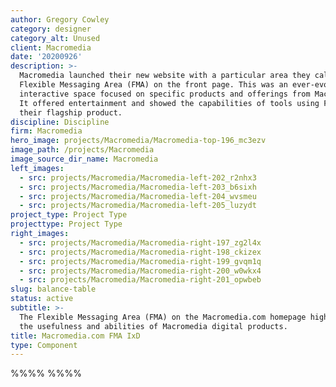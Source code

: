 ```yaml
---
author: Gregory Cowley
category: designer
category_alt: Unused
client: Macromedia
date: '20200926'
description: >-
  Macromedia launched their new website with a particular area they called the
  Flexible Messaging Area (FMA) on the front page. This was an ever-evolving and
  interactive space focused on specific products and offerings from Macromedia.
  It offered entertainment and showed the capabilities of tools using Flash,
  their flagship product.
discipline: Discipline
firm: Macromedia
hero_image: projects/Macromedia/Macromedia-top-196_mc3ezv
image_path: /projects/Macromedia
image_source_dir_name: Macromedia
left_images:
  - src: projects/Macromedia/Macromedia-left-202_r2nhx3
  - src: projects/Macromedia/Macromedia-left-203_b6sixh
  - src: projects/Macromedia/Macromedia-left-204_wvsmeu
  - src: projects/Macromedia/Macromedia-left-205_luzydt
project_type: Project Type
projecttype: Project Type
right_images:
  - src: projects/Macromedia/Macromedia-right-197_zg2l4x
  - src: projects/Macromedia/Macromedia-right-198_ckizex
  - src: projects/Macromedia/Macromedia-right-199_gvqm1q
  - src: projects/Macromedia/Macromedia-right-200_w0wkx4
  - src: projects/Macromedia/Macromedia-right-201_opwbeb
slug: balance-table
status: active
subtitle: >-
  The Flexible Messaging Area (FMA) on the Macromedia.com homepage highlighted
  the usefulness and abilities of Macromedia digital products.
title: Macromedia.com FMA IxD
type: Component
---
```

%%%% %%%%